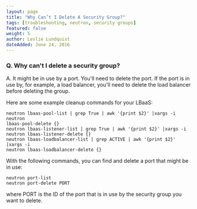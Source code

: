 ```yaml
---
layout: page
title: "Why Can’t I Delete A Security Group?"
tags: [troubleshooting, neutron, security groups]
featured: false
weight: 5
author: Leslie Lundquist
dateAdded: June 24, 2016
---
```


### Q. Why can't I delete a security group?

A. It might be in use by a port. You'll need to delete the port. If the port is in use by, for example, a load balancer, you'll need to delete the load balancer before deleting the group.

Here are some example cleanup commands for your LBaaS:

```
neutron lbaas-pool-list | grep True | awk '{print $2}' |xargs -i neutron 
lbaas-pool-delete {} 
neutron lbaas-listener-list | grep True | awk '{print $2}' |xargs -i 
neutron lbaas-listener-delete {} 
neutron lbaas-loadbalancer-list | grep ACTIVE | awk '{print $2}' |xargs -i 
neutron lbaas-loadbalancer-delete {} 
```

With the following commands, you can find and delete a port that might be in use:
```
neutron port-list
neutron port-delete PORT
```

where PORT is the ID of the port that is in use by the security group you want to delete.
